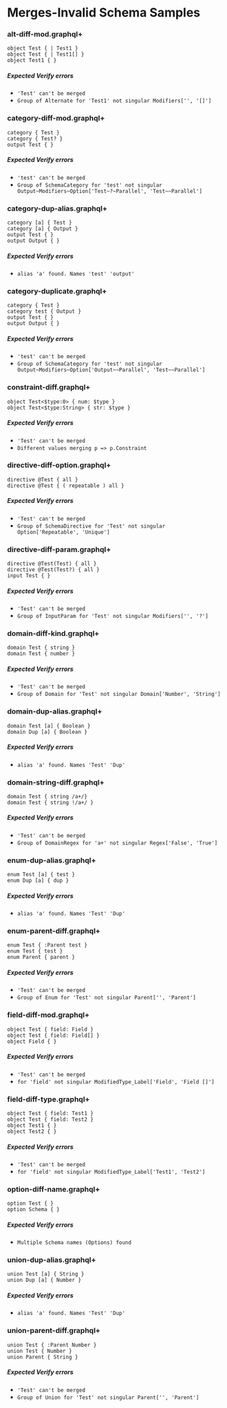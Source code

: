 # Merges-Invalid Schema Samples

### alt-diff-mod.graphql+

```gqlp
object Test { | Test1 }
object Test { | Test1[] }
object Test1 { }
```

##### Expected Verify errors

- `'Test' can't be merged`
- `Group of Alternate for 'Test1' not singular Modifiers['', '[]']`

### category-diff-mod.graphql+

```gqlp
category { Test }
category { Test? }
output Test { }
```

##### Expected Verify errors

- `'test' can't be merged`
- `Group of SchemaCategory for 'test' not singular Output~Modifiers~Option['Test~?~Parallel', 'Test~~Parallel']`

### category-dup-alias.graphql+

```gqlp
category [a] { Test }
category [a] { Output }
output Test { }
output Output { }
```

##### Expected Verify errors

- `alias 'a' found. Names 'test' 'output'`

### category-duplicate.graphql+

```gqlp
category { Test }
category test { Output }
output Test { }
output Output { }
```

##### Expected Verify errors

- `'test' can't be merged`
- `Group of SchemaCategory for 'test' not singular Output~Modifiers~Option['Output~~Parallel', 'Test~~Parallel']`

### constraint-diff.graphql+

```gqlp
object Test<$type:0> { num: $type }
object Test<$type:String> { str: $type }
```

##### Expected Verify errors

- `'Test' can't be merged`
- `Different values merging p => p.Constraint`

### directive-diff-option.graphql+

```gqlp
directive @Test { all }
directive @Test { ( repeatable ) all }
```

##### Expected Verify errors

- `'Test' can't be merged`
- `Group of SchemaDirective for 'Test' not singular Option['Repeatable', 'Unique']`

### directive-diff-param.graphql+

```gqlp
directive @Test(Test) { all }
directive @Test(Test?) { all }
input Test { }
```

##### Expected Verify errors

- `'Test' can't be merged`
- `Group of InputParam for 'Test' not singular Modifiers['', '?']`

### domain-diff-kind.graphql+

```gqlp
domain Test { string }
domain Test { number }
```

##### Expected Verify errors

- `'Test' can't be merged`
- `Group of Domain for 'Test' not singular Domain['Number', 'String']`

### domain-dup-alias.graphql+

```gqlp
domain Test [a] { Boolean }
domain Dup [a] { Boolean }
```

##### Expected Verify errors

- `alias 'a' found. Names 'Test' 'Dup'`

### domain-string-diff.graphql+

```gqlp
domain Test { string /a+/}
domain Test { string !/a+/ }
```

##### Expected Verify errors

- `'Test' can't be merged`
- `Group of DomainRegex for 'a+' not singular Regex['False', 'True']`

### enum-dup-alias.graphql+

```gqlp
enum Test [a] { test }
enum Dup [a] { dup }
```

##### Expected Verify errors

- `alias 'a' found. Names 'Test' 'Dup'`

### enum-parent-diff.graphql+

```gqlp
enum Test { :Parent test }
enum Test { test }
enum Parent { parent }
```

##### Expected Verify errors

- `'Test' can't be merged`
- `Group of Enum for 'Test' not singular Parent['', 'Parent']`

### field-diff-mod.graphql+

```gqlp
object Test { field: Field }
object Test { field: Field[] }
object Field { }
```

##### Expected Verify errors

- `'Test' can't be merged`
- `for 'field' not singular ModifiedType_Label['Field', 'Field []']`

### field-diff-type.graphql+

```gqlp
object Test { field: Test1 }
object Test { field: Test2 }
object Test1 { }
object Test2 { }
```

##### Expected Verify errors

- `'Test' can't be merged`
- `for 'field' not singular ModifiedType_Label['Test1', 'Test2']`

### option-diff-name.graphql+

```gqlp
option Test { }
option Schema { }
```

##### Expected Verify errors

- `Multiple Schema names (Options) found`

### union-dup-alias.graphql+

```gqlp
union Test [a] { String }
union Dup [a] { Number }
```

##### Expected Verify errors

- `alias 'a' found. Names 'Test' 'Dup'`

### union-parent-diff.graphql+

```gqlp
union Test { :Parent Number }
union Test { Number }
union Parent { String }
```

##### Expected Verify errors

- `'Test' can't be merged`
- `Group of Union for 'Test' not singular Parent['', 'Parent']`
